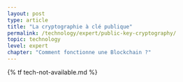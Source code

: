 ```yaml
---
layout: post
type: article
title: "La cryptographie à clé publique"
permalink: /technology/expert/public-key-cryptography/
topic: technology
level: expert
chapter: "Comment fonctionne une Blockchain ?"
---
```


{% tf tech-not-available.md %}
